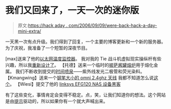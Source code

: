 # 我们又回来了，一天一次的迷你版

> 原文:[https://hack aday . com/2006/09/09/were-back-hack-a-day-mini-extra/](https://hackaday.com/2006/09/09/were-back-hack-a-day-mini-extra/)

一天黑一次有点升级。我们得到了回复，一个主要的博客更新和一个新的服务器。为了庆祝，我准备了一个短暂的深夜节目。

[max]送来了他的[以太网温度监控器](http://zedomax.com/diy/110/diy110.htm)。
我对我的 Tie 战斗机虚拟现实操纵杆有些兴趣，所以我[重新设计了](http://biobug.org/controller/)。
【托德】送来一个临时的[披萨酱罐熔炉](http://www.instructables.com/id/EC1S0WGQ8FEQHO8ZNQ/)用于熔化金属。
我们不断收到提交的[时间喷泉](http://cre.ations.net/creation/44)——紫外线发光二极管和荧光染料。
【Kmangwing】送来一个[钢笔大小的 omni 2.4ghz 天线](http://www.lifehacker.com/software/diy/diy-laptop-wireless-antenna-150381.php)
我都不知道怎么说[这个](http://that.kicks-ass.org/~steev/teledildonics/)。
【Wiesi】提交了他的 [linksys EFG120 NAS 设备黑客](http://members.aon.at/gwiesner/tho/efg120hack/efg120.html)

有了这些变化，事情肯定会变得不稳定。点，笑，让我们知道你的想法。这个网站是由[提示](http://www.hackaday.com/contact/tips/)驱动的，所以如果你有一个就大声喊出来。